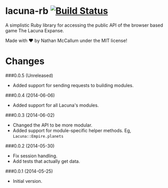 lacuna-rb [![Build Status](https://secure.travis-ci.org/Vasari/lacuna-rb.svg?branch=master)](http://travis-ci.org/Vasari/lacuna-rb)
=========

A simplistic Ruby library for accessing the public API of the browser based game The Lacuna Expanse.

Made with :heart: by Nathan McCallum under the MIT license!

Changes
=======

###0.0.5 (Unreleased)
- Added support for sending requests to building modules.

###0.0.4 (2014-06-06)
- Added support for all Lacuna's modules.

###0.0.3 (2014-06-02)
- Changed the API to be more modular.
- Added support for module-specific helper methods. Eg, `Lacuna::Empire.planets`

###0.0.2 (2014-05-30)
- Fix session handling.
- Add tests that actually get data.

###0.0.1 (2014-05-25)
- Initial version.
